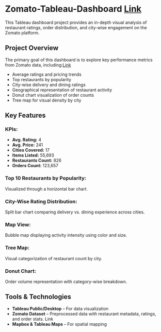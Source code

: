 # Zomato-Tableau-Dashboard <a href="https://github.com/suhel9/Zomato-Tableau-Dashboard/blob/main/Zomato_Dashboard.twb">Link</a>
This Tableau dashboard project provides an in-depth visual analysis of restaurant ratings, order distribution, and city-wise engagement on the Zomato platform.
## Project Overview
<p>The primary goal of this dashboard is to explore key performance metrics from Zomato data, including:<a href="https://github.com/suhel9/Zomato-Tableau-Dashboard/blob/main/Tableau_Dashboard.png">Link</a></p>
<ul>
<li>Average ratings and pricing trends</li>
<li>Top restaurants by popularity</li>
<li>City-wise delivery and dining ratings</li>
<li>Geographical representation of restaurant activity</li>
<li>Donut chart visualization of order counts</li>
<li>Tree map for visual density by city</li> </ul>
<h2>Key Features</h2>
<h3>KPIs:</h3>
<ul>
  <li><strong>Avg. Rating:</strong> 4</li>
  <li><strong>Avg. Price:</strong> 241</li>
  <li><strong>Cities Covered:</strong> 17</li>
  <li><strong>Items Listed:</strong> 55,693</li>
  <li><strong>Restaurants Count:</strong> 826</li>
  <li><strong>Orders Count:</strong> 123,657</li>
</ul>
<h3>Top 10 Restaurants by Popularity:</h3>
<p>Visualized through a horizontal bar chart.</p>
<h3>City-Wise Rating Distribution:</h3>
<p>Split bar chart comparing delivery vs. dining experience across cities.</p>
<h3>Map View:</h3>
<p>Bubble map displaying activity intensity using color and size.</p>
<h3>Tree Map:</h3>
<p>Visual categorization of restaurant count by city.</p>
<h3>Donut Chart:</h3>
<p>Order volume representation with category-wise breakdown.</p>
<h2>Tools & Technologies</h2>
<ul>
  <li><strong>Tableau Public/Desktop</strong> – For data visualization</li>
  <li><strong>Zomato Dataset</strong> – Preprocessed data with restaurant metadata, ratings, and order stats. <a herf="https://github.com/suhel9/Zomato-Tableau-Dashboard/blob/main/archive%20(3).zip">Link</a></li>
  <li><strong>Mapbox & Tableau Maps</strong> – For spatial mapping</li>
</ul>
